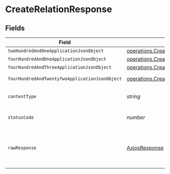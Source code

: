 # CreateRelationResponse


## Fields

| Field                                                                                                                                         | Type                                                                                                                                          | Required                                                                                                                                      | Description                                                                                                                                   |
| --------------------------------------------------------------------------------------------------------------------------------------------- | --------------------------------------------------------------------------------------------------------------------------------------------- | --------------------------------------------------------------------------------------------------------------------------------------------- | --------------------------------------------------------------------------------------------------------------------------------------------- |
| `twoHundredAndOneApplicationJsonObject`                                                                                                       | [operations.CreateRelationResponseBody](../../../sdk/models/operations/createrelationresponsebody.md)                                         | :heavy_minus_sign:                                                                                                                            | Created                                                                                                                                       |
| `fourHundredAndOneApplicationJsonObject`                                                                                                      | [operations.CreateRelationRelationsResponseBody](../../../sdk/models/operations/createrelationrelationsresponsebody.md)                       | :heavy_minus_sign:                                                                                                                            | Unauthenticated                                                                                                                               |
| `fourHundredAndThreeApplicationJsonObject`                                                                                                    | [operations.CreateRelationRelationsResponseResponseBody](../../../sdk/models/operations/createrelationrelationsresponseresponsebody.md)       | :heavy_minus_sign:                                                                                                                            | Forbidden                                                                                                                                     |
| `fourHundredAndTwentyTwoApplicationJsonObject`                                                                                                | [operations.CreateRelationRelationsResponse422ResponseBody](../../../sdk/models/operations/createrelationrelationsresponse422responsebody.md) | :heavy_minus_sign:                                                                                                                            | Invalid data posted                                                                                                                           |
| `contentType`                                                                                                                                 | *string*                                                                                                                                      | :heavy_check_mark:                                                                                                                            | HTTP response content type for this operation                                                                                                 |
| `statusCode`                                                                                                                                  | *number*                                                                                                                                      | :heavy_check_mark:                                                                                                                            | HTTP response status code for this operation                                                                                                  |
| `rawResponse`                                                                                                                                 | [AxiosResponse](https://axios-http.com/docs/res_schema)                                                                                       | :heavy_minus_sign:                                                                                                                            | Raw HTTP response; suitable for custom response parsing                                                                                       |